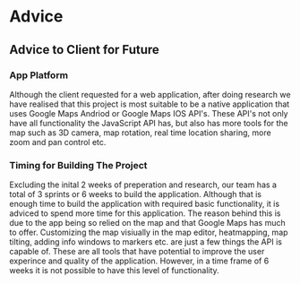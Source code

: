 # Advice
## Advice to Client for Future
### App Platform
Although the client requested for a web application, after doing research we have realised that this project is most suitable to be a native application that uses Google Maps Andriod or Google Maps IOS API's. These API's not only have all functionality the JavaScript API has, but also has more tools for the map such as 3D camera, map rotation, real time location sharing, more zoom and pan control etc. 

### Timing for Building The Project

Excluding the inital 2 weeks of preperation and research, our team has a total of 3 sprints or 6 weeks to build the application. Although that is enough time to build the application with required basic functionality, it is adviced to spend more time for this application. The reason behind this is due to the app being so relied on the map and that Google Maps has much to offer. Customizing the map visiually in the map editor, heatmapping, map tilting, adding info windows to markers etc. are just a few things the API is capable of. These are all tools that have potential to improve the user experince and quality of the application. However, in a time frame of 6 weeks it is not possible to have this level of functionality.